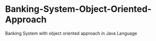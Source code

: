 # Banking-System-Object-Oriented-Approach
Banking System with object oriented approach in Java Language
